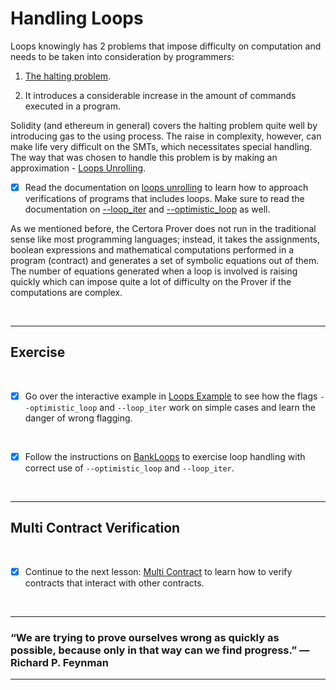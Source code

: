 # Handling Loops

Loops knowingly has 2 problems that impose difficulty on computation and needs to be taken into consideration by programmers:

1. [The halting problem](https://en.wikipedia.org/wiki/Halting_problem).

2. It introduces a considerable increase in the amount of commands executed in a program.

Solidity (and ethereum in general) covers the halting problem quite well by introducing gas to the using process. The raise in complexity, however, can make life very difficult on the SMTs, which necessitates special handling. The way that was chosen to handle this problem is by making an approximation - [Loops Unrolling](https://en.wikipedia.org/wiki/Loop_unrolling).

- [x] Read the documentation on [loops unrolling](https://docs.certora.com/en/latest/docs/ref-manual/approx/loops.html) to learn how to approach verifications of programs that includes loops. Make sure to read the documentation on [--loop_iter](https://docs.certora.com/en/latest/docs/ref-manual/cli/options.html#loop-iter) and [--optimistic_loop](https://docs.certora.com/en/latest/docs/ref-manual/cli/options.html#optimistic-loop) as well.

As we mentioned before, the Certora Prover does not run in the traditional sense like most programming languages; instead, it takes the assignments, boolean expressions and mathematical computations performed in a program (contract) and generates a set of symbolic equations out of them. The number of equations generated when a loop is involved is raising quickly which can impose quite a lot of difficulty on the Prover if the computations are complex.

</br>

---

## Exercise

</br>

- [x] Go over the interactive example in [Loops Example](LoopsExample) to see how the flags `--optimistic_loop` and `--loop_iter` work on simple cases and learn the danger of wrong flagging.

</br>

- [x] Follow the instructions on [BankLoops](BankLoops) to exercise loop handling with correct use of `--optimistic_loop` and `--loop_iter`.

</br>

---

## Multi Contract Verification

</br>

- [x] Continue to the next lesson: [Multi Contract](../12.Lesson_MultiContract) to learn how to verify contracts that interact with other contracts.

</br>

---

### “We are trying to prove ourselves wrong as quickly as possible, because only in that way can we find progress.” ― Richard P. Feynman

---
